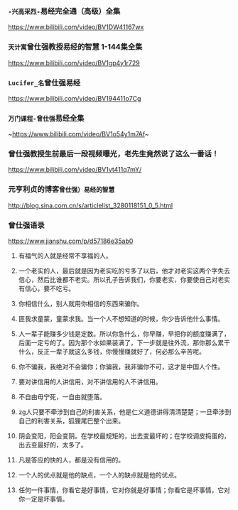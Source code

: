 ### `-兴高采烈-`易经完全通（高级）全集
https://www.bilibili.com/video/BV1DW41167wx

### `天计寓`曾仕强教授易经的智慧 1-144集全集
https://www.bilibili.com/video/BV1gp4y1r729

### `Lucifer_名`曾仕强易经
https://www.bilibili.com/video/BV194411o7Cg

### `万门课程-曾仕强`易经全集
~https://www.bilibili.com/video/BV1o54y1m7Af~

### 曾仕强教授生前最后一段视频曝光，老先生竟然说了这么一番话！
https://www.bilibili.com/video/BV1vt411q7mY/

### 元亨利贞的博客`曾仕强）易经的智慧`
http://blog.sina.com.cn/s/articlelist_3280118151_0_5.html

### 曾仕强语录
https://www.jianshu.com/p/d57186e35ab0

1. 有福气的人就是经常不享福的人。

2. 一个老实的人，最后就是因为老实吃的亏多了以后，他才对老实这两个字失去信心，然后比谁都不老实。所以孔子告诉我们，你要老实，你要使自己对老实有信心，要不吃亏。

3. 你相信什么，别人就用你相信的东西来骗你。

4. 匪我求童蒙，童蒙求我。当一个人不想知道的时候，你少告诉他什么事情。

5. 人一辈子能赚多少钱是定数。所以你急什么，你早赚，早把你的额度赚满了，后面一定亏的了。因为那个水如果装满了，下一步就是往外流，那你那么累干什么，反正一辈子就这么多钱，你慢慢赚就好了，何必那么辛苦呢。

6. 你不骗我，我绝对不会骗你；你骗我，我非骗你不可，这才是中国人个性。

7. 要对讲信用的人讲信用，对不讲信用的人不讲信用。

8. 不自由毋宁死，一自由就堕落。

9. zg人只要不牵涉到自己的利害关系，他是仁义道德讲得清清楚楚；一旦牵涉到自己的利害关系，狐狸尾巴整个出来。

10. 阴会变阳，阳会变阴。在学校最规矩的，出去变最坏的；在学校调皮捣蛋的，出去变最好的，太多了。

11. 凡是答应的快的人，都是没有信用的。

12. 一个人的优点就是他的缺点，一个人的缺点就是他的优点。

13. 任何一件事情，你看它是好事情，它对你就是好事情；你看它是坏事情，它对你一定是坏事情。
